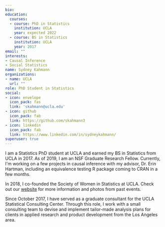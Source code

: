 ```yaml
---
bio: 
education:
  courses:
  - course: PhD in Statistics
    institution: UCLA
    year: expected 2022
  - course: BS in Statistics
    institution: UCLA
    year: 2017
email: ""
interests:
- Causal Inference
- Social Statistics
name: Sydney Kahmann
organizations:
- name: UCLA
  url: ""
role: PhD Student in Statistics
social:
- icon: envelope
  icon_pack: fas
  link: 'skahmann@ucla.edu'
- icon: github
  icon_pack: fab
  link: https://github.com/skahmann3
- icon: linkedin
  icon_pack: fab
  link: https://www.linkedin.com/in/sydneykahmann/
superuser: true
---
```


I am a Statistics PhD student at UCLA and earned my BS in Statistics from UCLA in 2017. As of 2019, I am an NSF Graduate Research Fellow. Currently, I'm working on a few projects in causal inference with my advisor, Dr. Erin Hartman, including an equivalence testing R package coming to CRAN in a few months. 

In 2018, I co-founded the Society of Women in Statistics at UCLA. Check out our [website](http://statistics.ucla.edu/groups/sws/) for more information and photos from past events. 

Since October 2017, I have served as a graduate consultant for the UCLA Statistical Consulting Center. Through this role, I work with a small consulting team to devise and implement tailor-made analysis plans for clients in applied research and product development from the Los Angeles area. 



